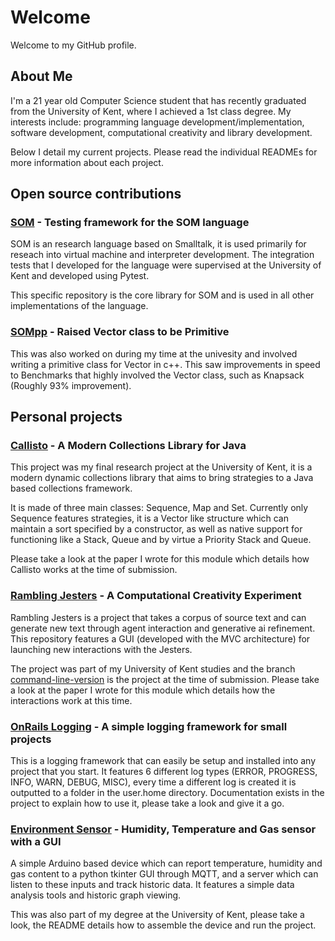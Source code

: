 # Welcome
Welcome to my GitHub profile.

## About Me
I'm a 21 year old Computer Science student that has recently graduated from the University of Kent, where I achieved a 1st class degree. My interests include: programming language development/implementation, software development, computational creativity and library development.

Below I detail my current projects. Please read the individual READMEs for more information about each project.

## Open source contributions

### [SOM](https://github.com/rhys-h-walker/SOM/) - Testing framework for the SOM language
SOM is an research language based on Smalltalk, it is used primarily for reseach into virtual machine and interpreter development. The integration tests that I developed for the language were supervised at the University of Kent and developed using Pytest.

This specific repository is the core library for SOM and is used in all other implementations of the language.

### [SOMpp](https://github.com/rhys-h-walker/SOMpp) - Raised Vector class to be Primitive
This was also worked on during my time at the univesity and involved writing a primitive class for Vector in c++. This saw improvements in speed to Benchmarks that highly involved the Vector class, such as Knapsack (Roughly 93% improvement).

## Personal projects

### [Callisto](https://github.com/rhys-h-walker/Callisto) - A Modern Collections Library for Java
This project was my final research project at the University of Kent, it is a modern dynamic collections library that aims to bring strategies to a Java based collections framework.

It is made of three main classes: Sequence, Map and Set. Currently only Sequence features strategies, it is a Vector like structure which can maintain a sort specified by a constructor, as well as native support for functioning like a Stack, Queue and by virtue a Priority Stack and Queue.

Please take a look at the paper I wrote for this module which details how Callisto works at the time of submission.

### [Rambling Jesters](https://github.com/rhys-h-walker/rambling-jesters) - A Computational Creativity Experiment
Rambling Jesters is a project that takes a corpus of source text and can generate new text through agent interaction and generative ai refinement. This repository features a GUI (developed with the MVC architecture) for launching new interactions with the Jesters.

The project was part of my University of Kent studies and the branch [command-line-version](https://github.com/rhys-h-walker/rambling-jesters/tree/command-line-version) is the project at the time of submission. Please take a look at the paper I wrote for this module which details how the interactions work at this time.


### [OnRails Logging](https://github.com/rhys-h-walker/OnRailsLogging) -  A simple logging framework for small projects
This is a logging framework that can easily be setup and installed into any project that you start. It features 6 different log types (ERROR, PROGRESS, INFO, WARN, DEBUG, MISC), every time a different log is created it is outputted to a folder in the user.home directory. Documentation exists in the project to explain how to use it, please take a look and give it a go.

### [Environment Sensor](https://github.com/rhys-h-walker/Environment-Sensor) - Humidity, Temperature and Gas sensor with a GUI
A simple Arduino based device which can report temperature, humidity and gas content to a python tkinter GUI through MQTT, and a server which can listen to these inputs and track historic data. It features a simple data analysis tools and historic graph viewing.

This was also part of my degree at the University of Kent, please take a look, the README details how to assemble the device and run the project.